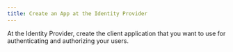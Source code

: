 ```yaml
---
title: Create an App at the Identity Provider
---
```

At the Identity Provider, create the client application that you want to use for authenticating and authorizing your users.

<StackSelector />

<StackSnippet snippet="appatidp" />

<NextSectionLink/>
